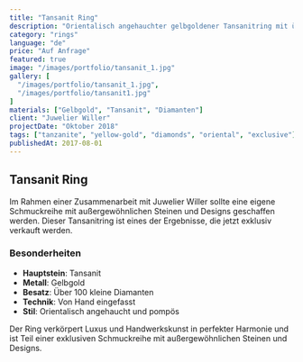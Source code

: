 ```yaml
---
title: "Tansanit Ring"
description: "Orientalisch angehauchter gelbgoldener Tansanitring mit über 100 kleinen Diamanten, von Hand eingefasst. Ein außergewöhnliches Design für exklusive Kunden."
category: "rings"
language: "de"
price: "Auf Anfrage"
featured: true
image: "/images/portfolio/tansanit_1.jpg"
gallery: [
  "/images/portfolio/tansanit_1.jpg",
  "/images/portfolio/tansanit1.jpg"
]
materials: ["Gelbgold", "Tansanit", "Diamanten"]
client: "Juwelier Willer"
projectDate: "Oktober 2018"
tags: ["tanzanite", "yellow-gold", "diamonds", "oriental", "exclusive"]
publishedAt: 2017-08-01
---
```


## Tansanit Ring

Im Rahmen einer Zusammenarbeit mit Juwelier Willer sollte eine eigene Schmuckreihe mit außergewöhnlichen Steinen und Designs geschaffen werden. Dieser Tansanitring ist eines der Ergebnisse, die jetzt exklusiv verkauft werden.

### Besonderheiten

- **Hauptstein**: Tansanit
- **Metall**: Gelbgold
- **Besatz**: Über 100 kleine Diamanten
- **Technik**: Von Hand eingefasst
- **Stil**: Orientalisch angehaucht und pompös

Der Ring verkörpert Luxus und Handwerkskunst in perfekter Harmonie und ist Teil einer exklusiven Schmuckreihe mit außergewöhnlichen Steinen und Designs.
